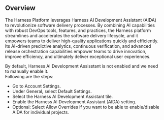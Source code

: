 ## Overview

The Harness Platform leverages Harness AI Development Assistant (AIDA) to revolutionize software delivery processes. By combining AI capabilities with robust DevOps tools, features, and practices, the Harness platform streamlines and accelerates the software delivery lifecycle, and it empowers teams to deliver high-quality applications quickly and efficiently. Its AI-driven predictive analytics, continuous verification, and advanced release orchestration capabilities empower teams to drive innovation, improve efficiency, and ultimately deliver exceptional user experiences.

By default, Harness AI Development Assisstant is not enabled and we need to manually enable it. </br>
Following are the steps:
- Go to Account Settings.
- Under General, select Default Settings.
- Select the Harness AI Development Assistant tile.
- Enable the Harness AI Development Assistant (AIDA) setting.
- Optional: Select Allow Overrides if you want to be able to enable/disable AIDA for individual projects.
